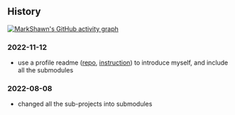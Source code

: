 ## History

[![MarkShawn's GitHub activity graph](https://activity-graph.herokuapp.com/graph?username=markshawn2020&theme=tokyo-night)](https://github.com/ashutosh00710/github-readme-activity-graph)

### 2022-11-12

- use a profile readme ([repo](https://github.com/MarkShawn2020/markshawn2020), [instruction](https://docs.github.com/cn/account-and-profile/setting-up-and-managing-your-github-profile/customizing-your-profile/managing-your-profile-readme)) to introduce myself, and include all the submodules

### 2022-08-08

- changed all the sub-projects into submodules
